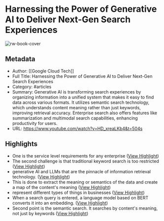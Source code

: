 # Harnessing the Power of Generative AI to Deliver Next-Gen Search Experiences

![rw-book-cover](https://i.ytimg.com/vi/HD_xreaLKb4/maxresdefault.jpg)

## Metadata
- Author: [[Google Cloud Tech]]
- Full Title: Harnessing the Power of Generative AI to Deliver Next-Gen Search Experiences
- Category: #articles
- Summary: Generative AI is transforming search experiences by organizing information into a unified system that makes it easy to find data across various formats. It utilizes semantic search technology, which understands content meaning rather than just keywords, improving retrieval accuracy. Enterprise search also offers features like summarization and multimodal search capabilities, enhancing productivity for users.
- URL: https://www.youtube.com/watch?v=HD_xreaLKb4&t=504s

## Highlights
- One is the service level requirements for any enterprise ([View Highlight](https://read.readwise.io/read/01jkdcn14jwr6gks123cfwhcfh))
- The second challenge is that traditional keyword search is too restricted ([View Highlight](https://read.readwise.io/read/01jkdcnksr6nwkd0djfjwx560a))
- generative AI and LLMs that are the pinnacle of information retrieval technology. ([View Highlight](https://read.readwise.io/read/01jkdcp7v486h7xn0kf8rt68np))
- This is done to extract the meaning or semantics of the data and create a map of the content's meaning ([View Highlight](https://read.readwise.io/read/01jkdcrkvhqr5634k805g83trv))
- represent different types of things in businesses ([View Highlight](https://read.readwise.io/read/01jkdcs75g8j4qb70xrbtz8r6d))
- When a search query is entered, a language model based on BERT converts it into an embedding. ([View Highlight](https://read.readwise.io/read/01jkdcth7ypv6v5jarfmvtg7tx))
- Second point is the semantic search. It searches by content's meaning, not just by keywords ([View Highlight](https://read.readwise.io/read/01jkdf67r285fgyqs3vbbfxq8y))

